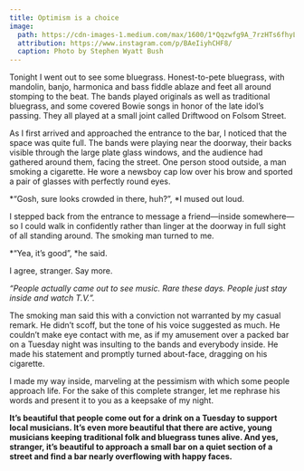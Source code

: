 ```yaml
---
title: Optimism is a choice
image:
  path: https://cdn-images-1.medium.com/max/1600/1*Qqzwfg9A_7rzHTs6fhyLJQ.jpeg
  attribution: https://www.instagram.com/p/BAeIiyhCHF8/
  caption: Photo by Stephen Wyatt Bush
---
```


Tonight I went out to see some bluegrass. Honest-to-pete bluegrass, with
mandolin, banjo, harmonica and bass fiddle ablaze and feet all around stomping
to the beat. The bands played originals as well as traditional bluegrass, and
some covered Bowie songs in honor of the late idol’s passing. They all played at
a small joint called Driftwood on Folsom Street.

As I first arrived and approached the entrance to the bar, I noticed that the
space was quite full. The bands were playing near the doorway, their backs
visible through the large plate glass windows, and the audience had gathered
around them, facing the street. One person stood outside, a man smoking a
cigarette. He wore a newsboy cap low over his brow and sported a pair of glasses
with perfectly round eyes.

*“Gosh, sure looks crowded in there, huh?”, *I mused out loud.

I stepped back from the entrance to message a friend—inside somewhere—so I could
walk in confidently rather than linger at the doorway in full sight of all
standing around. The smoking man turned to me.

*“Yea, it’s good”, *he said.

I agree, stranger. Say more.

*“People actually came out to see music. Rare these days. People just stay
inside and watch T.V.”.*

The smoking man said this with a conviction not warranted by my casual remark.
He didn’t scoff, but the tone of his voice suggested as much. He couldn’t make
eye contact with me, as if my amusement over a packed bar on a Tuesday night was
insulting to the bands and everybody inside. He made his statement and promptly
turned about-face, dragging on his cigarette.

I made my way inside, marveling at the pessimism with which some people approach
life. For the sake of this complete stranger, let me rephrase his words and
present it to you as a keepsake of my night.

**It’s beautiful that people come out for a drink on a Tuesday to support local
musicians. It’s even more beautiful that there are active, young musicians
keeping traditional folk and bluegrass tunes alive. And yes, stranger, it’s
beautiful to approach a small bar on a quiet section of a street and find a bar
nearly overflowing with happy faces.**
